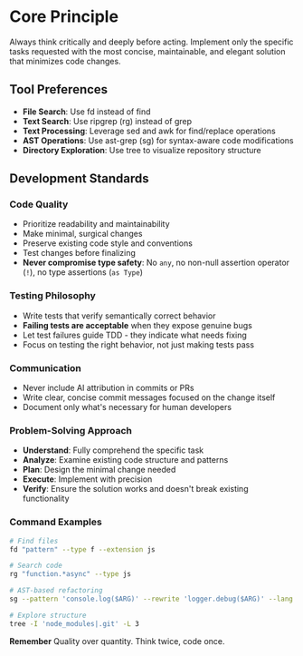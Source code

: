 # **Core Principle**
Always think critically and deeply before acting. Implement only the specific tasks requested with the most concise, maintainable, and elegant solution that minimizes code changes.

## Tool Preferences
- **File Search**: Use fd instead of find
- **Text Search**: Use ripgrep (rg) instead of grep
- **Text Processing**: Leverage sed and awk for find/replace operations
- **AST Operations**: Use ast-grep (sg) for syntax-aware code modifications
- **Directory Exploration**: Use tree to visualize repository structure

## Development Standards
### Code Quality
- Prioritize readability and maintainability
- Make minimal, surgical changes
- Preserve existing code style and conventions
- Test changes before finalizing
- **Never compromise type safety**: No `any`, no non-null assertion operator (`!`), no type assertions (`as Type`)

### Testing Philosophy
- Write tests that verify semantically correct behavior
- **Failing tests are acceptable** when they expose genuine bugs
- Let test failures guide TDD - they indicate what needs fixing
- Focus on testing the right behavior, not just making tests pass

### Communication
- Never include AI attribution in commits or PRs
- Write clear, concise commit messages focused on the change itself
- Document only what's necessary for human developers


### Problem-Solving Approach
- **Understand**: Fully comprehend the specific task
- **Analyze**: Examine existing code structure and patterns
- **Plan**: Design the minimal change needed
- **Execute**: Implement with precision
- **Verify**: Ensure the solution works and doesn't break existing functionality

### Command Examples
```bash
# Find files
fd "pattern" --type f --extension js

# Search code
rg "function.*async" --type js

# AST-based refactoring
sg --pattern 'console.log($ARG)' --rewrite 'logger.debug($ARG)' --lang js

# Explore structure
tree -I 'node_modules|.git' -L 3
```

**Remember**
Quality over quantity. Think twice, code once.
